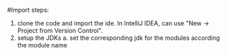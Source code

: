 #Import
steps:
1. clone the code and import the ide.
  In IntelliJ IDEA, can use "New -> Project from Version Control".
2. setup the JDKs
  a. set the corresponding jdk for the modules according the module name
